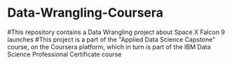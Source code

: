# Data-Wrangling-Coursera

#This repository contains a Data Wrangling project about Space X Falcon 9 launches
#This project is a part of the "Applied Data Science Capstone" course, on the Coursera platform, which in turn is part of the IBM Data Science Professional Certificate course
